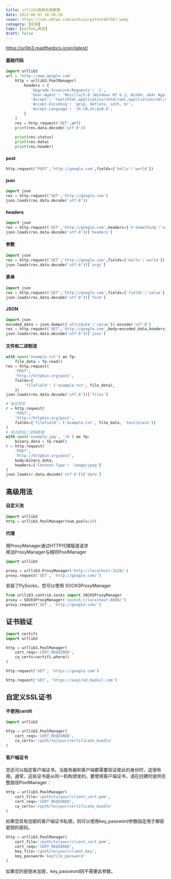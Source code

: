 ```yaml
---
title: urllib3简单实用教程
date: 2023-06-07 16:56:20
cover: https://cdn.wdtwo.com/anzhiyu/python467567.webp
category: [后端]
tags: [python,爬虫]
draft: false
---
```

https://urllib3.readthedocs.io/en/latest/
<!--more-->
####  基础代码
```python
import urllib3
url = 'http://www.google.com'
    http = urllib3.PoolManager(
        headers = {
           'Upgrade-Insecure-Requests': '1',
           'User-Agent': 'Mozilla/5.0 (Windows NT 6.1; Win64; x64) AppleWebKit/537.36 (KHTML, like Gecko) Chrome/58.0.3029.110 Safari/537.36',
           'Accept': 'text/html,application/xhtml+xml,application/xml;q=0.9,image/webp,*/*;q=0.8',
           'Accept-Encoding': 'gzip, deflate, sdch, br',
           'Accept-Language': 'zh-CN,zh;q=0.8',
        }
    )
    res = http.request('GET',url)
    print(res.data.decode('utf-8'))
    
    print(res.status)
    print(res.data)
    print(res.header)
```
####  post
```python
http.request('POST','http://google.com',fields={'hello':'world'})
```
####  json
```python
import json
res = http.request('GET','http://google.com')
json.loads(res.data.decode('utf-8'))
```
####  headers
```python
import json
res = http.request('GET','http://google.com',headers={'X-Something':'value'})
json.loads(res.data.decode('utf-8'))['headers']
```
####  参数
```python
import json
res = http.request('GET','http://google.com',fields={'hello':'world'})
json.loads(res.data.decode('utf-8'))['args']
```
####  表单
```python
import json
res = http.request('GET','http://google.com',fields={'fields':'value'})
json.loads(res.data.decode('utf-8'))['form']
```
####  JSON
```python
import json
encoded_data = json.dumps({'attribute':'value'}).encode('utf-8')
res = http.request('GET','http://google.com',body=encoded_data,headers={'Content-Type': 'application/json'})
json.loads(res.data.decode('utf-8'))['json']
```
####  文件和二进制流
```python
with open('example.txt') as fp:
    file_data = fp.read()
res = http.request(
    'POST',
    'http://httpbin.org/post',
    fields={
        'filefield': ('example.txt', file_data),
    })
json.loads(res.data.decode('utf-8'))['files']

# 指定类型
r = http.request(
    'POST',
    'http://httpbin.org/post',
    fields={'filefield': ('example.txt', file_data, 'text/plain')}
)
# 发送原始二进制数据
with open('example.jpg', 'rb') as fp:
	binary_data = fp.read()
r = http.request(
    'POST',
    'http://httpbin.org/post',
    body=binary_data,
    headers={'Content-Type': 'image/jpeg'}
)
json.loads(r.data.decode('utf-8'))['data']
```

## 高级用法

#### 自定义池
```python
import urllib3
http = urllib3.PoolManager(num_pools=50)

```
#### 代理
用ProxyManager通过HTTP代理隧道请求  
用法ProxyManager与相同PoolManager
```python
import urllib3

proxy = urllib3.ProxyManager('http://localhost:3128/')
proxy.request('GET', 'http://google.com/')
```
安装了PySocks，您可以使用 SOCKSProxyManager
```python
from urllib3.contrib.socks import SOCKSProxyManager
proxy = SOCKSProxyManager('socks5://localhost:8889/')
proxy.request('GET', 'http://google.com/')
```

## 证书验证

```python
import certifi
import urllib3

http = urllib3.PoolManager(
    cert_reqs='CERT_REQUIRED',
    ca_certs=certifi.where()
)
```
```python
http.request('GET', 'https://google.com')

http.request('GET', 'https://expired.badssl.com')
```
## 自定义SSL证书
#### 不使用certifi
```python
import urllib3

http = urllib3.PoolManager(
    cert_reqs='CERT_REQUIRED',
    ca_certs='/path/to/your/certificate_bundle'
)
```
#### 客户端证书
您还可以指定客户端证书。当服务器和客户端都需要验证彼此的身份时，这很有用。通常，这些证书是从同一机构颁发的。要使用客户端证书，请在创建时提供完整路径PoolManager：
```python
http = urllib3.PoolManager(
    cert_file='/path/to/your/client_cert.pem',
    cert_reqs='CERT_REQUIRED',
    ca_certs='/path/to/your/certificate_bundle'
)
```
如果您具有加密的客户端证书私钥，则可以使用key_password参数指定用于解密密钥的密码。
```python
http = urllib3.PoolManager(
    cert_file='/path/to/your/client_cert.pem',
    cert_reqs='CERT_REQUIRED',
    key_file='/path/to/your/client.key',
    key_password='keyfile_password'
)
```
如果您的密钥未加密，key_password则不需要此参数。









#

